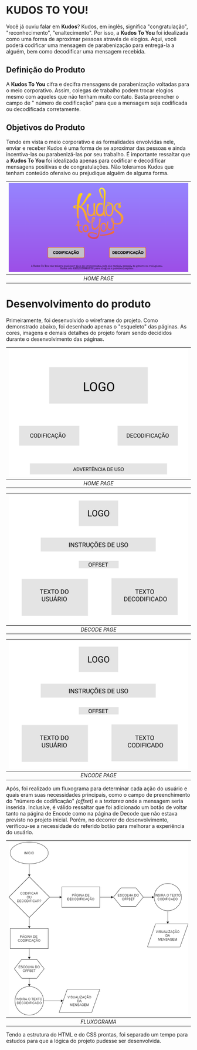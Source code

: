 ﻿# KUDOS TO YOU!

Você já ouviu falar em **Kudos**? Kudos, em inglês, significa "congratulação", "reconhecimento", "enaltecimento". Por isso, a **Kudos To You** foi idealizada como uma forma de aproximar pessoas através de elogios. Aqui, você poderá codificar uma mensagem de parabenização para entregá-la a alguém, bem como decodificar uma mensagem recebida.


## Definição do Produto

A **Kudos To You** cifra e decifra mensagens de parabenização voltadas para o meio corporativo. Assim, colegas de trabalho podem trocar elogios mesmo com aqueles que não tenham muito contato. Basta preencher o campo de " número de codificação" para que a mensagem seja codificada ou decodificada corretamente.


## Objetivos do Produto

Tendo em vista o meio corporativo e as formalidades envolvidas nele, enviar e receber Kudos é uma forma de se aproximar das pessoas e ainda incentiva-las ou parabenizá-las por seu trabalho. É importante ressaltar que a **Kudos To You** foi idealizada apenas para codificar e decodificar mensagens positivas e de congratulações. Não toleramos Kudos que tenham conteúdo ofensivo ou prejudique alguém de alguma forma. 

| ![HOME PAGE](/src/assets/kudos.png) |
|:--:|
| *HOME PAGE* |


# Desenvolvimento do produto

Primeiramente, foi desenvolvido o wireframe do projeto. Como demonstrado abaixo, foi desenhado apenas o "esqueleto" das páginas. As cores, imagens e demais detalhes do projeto foram sendo decididos durante o desenvolvimento das páginas.

| ![WIREFRAME HOMEPAGE](/src/assets/HOMEPAGE.jpg) |
|:--:|
| *HOME PAGE* |


| ![WIREFRAME DECODEPAGE](src/assets/DECODEPAGE.png) |
|:--:|
| *DECODE PAGE* |


| ![WIREFRAME ENCODEPAGE](src/assets/ENCODEPAGE.png) |
|:--:|
| *ENCODE PAGE* |


Após, foi realizado um fluxograma para determinar cada ação do usuário e quais eram suas necessidades principais, como o campo de preenchimento do "número de codificação" *(offset)* e a *textarea* onde a mensagem seria inserida.
Inclusive, é válido ressaltar que foi adicionado um botão de voltar tanto na página de Encode como na página de Decode que não estava previsto no projeto inicial. Porém, no decorrer do desenvolvimento, verificou-se a necessidade do referido botão para melhorar a experiência do usuário. 



| ![FLUXOGRAMA](/src/assets/Fluxograma.png) |
|:--:|
| *FLUXOGRAMA* |


Tendo a estrutura do HTML e do CSS prontas, foi separado um tempo para estudos para que a lógica do projeto pudesse ser desenvolvida. 
